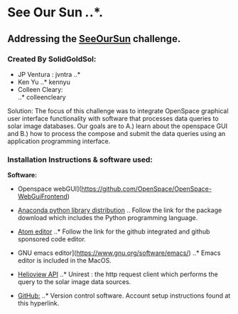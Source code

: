 # See Our Sun *.*.*. 

## Addressing the [SeeOurSun](https://github.com/amnh/HackTheSolarSystem/wiki/See-Our-Sun) challenge. 
### Created By SolidGoldSol:
* JP Ventura : jvntra
..*
* Ken Yu
..* kennyu
* Colleen Cleary:  
..* colleencleary

Solution:
The focus of this challenge was to integrate OpenSpace graphical user interface functionality with software that processes data queries to solar image databases. Our goals are to A.) learn about the openspace GUI and B.) how to process the compose and submit the data queries using an application programming interface. 

### Installation Instructions & software used:

**Software:** 

* Openspace webGUI](https://github.com/OpenSpace/OpenSpace-WebGuiFrontend) 

* [Anaconda python library distribution](https://anaconda.org)
.. Follow the link for the package download which includes the Python programming language.

* [Atom editor](https://atom.io)
..* Follow the link for the github integrated and github sponsored code editor.

* GNU emacs editor](https://www.gnu.org/software/emacs/)
..* Emacs editor is included in the MacOS.

* [Helioview API](https://api.helioviewer.org/docs/v2/#about) 
..* Unirest : the http request client which performs the query to the solar image data sources.

* [GitHub:](https://github.com)
..* Version control software. Account setup instructions found at this hyperlink.
